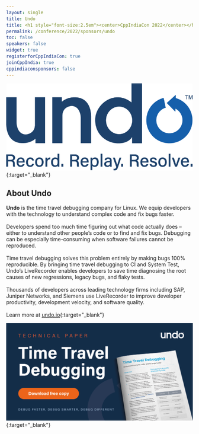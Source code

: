 ```yaml
---
layout: single
title: Undo
title: <h1 style="font-size:2.5em"><center>CppIndiaCon 2022</center></h1><center><p style="font-size:1.5em">Gold Sponsor
permalink: /conference/2022/sponsors/undo
toc: false
speakers: false
widget: true
registerforCppIndiaCon: true
joinCppIndia: true
cppindiaconsponsors: false
---
```


[![Undo](/conference/2022/sponsors/undo.png "Undo")](https://undo.io/?utm_source=cppindia&utm_medium=link&utm_campaign=about-undo){:target="_blank"}
<!-- <center> Modelling Silicon Dreams</center> -->
<!-- <h1 style="font-size:2em; color:blue"><center>Modelling Silicon Dreams</center></h1> -->

## About Undo
**Undo** is the time travel debugging company for Linux. We equip developers with the technology to understand complex code and fix bugs faster.<br><br>
Developers spend too much time figuring out what code actually does – either to understand other people’s code or to find and fix bugs. Debugging can be especially time-consuming when software failures cannot be reproduced. <br><br>
Time travel debugging solves this problem entirely by making bugs 100% reproducible. By bringing time travel debugging to CI and System Test, Undo’s LiveRecorder enables developers to save time diagnosing the root causes of new regressions, legacy bugs, and flaky tests.<br><br>
Thousands of developers across leading technology firms including SAP, Juniper Networks, and Siemens use LiveRecorder to improve developer productivity, development velocity, and software quality.
<br><br>
Learn more at [undo.io](https://undo.io/?utm_source=cppindia&utm_medium=link&utm_campaign=about-undo){:target="_blank"}

[![Undo](/conference/2022/sponsors/undo_tech_banner.jpg "Undo")](https://info.undo.io/time-travel-debugging-whitepaper?utm_source=cppindia&utm_medium=banner&utm_campaign=ttd-tech-paper){:target="_blank"}


<!-- [![CircuitSutra](/assets/images/www.png "CircuitSutra")](https://www.circuitsutra.com/){:target="_blank"}
[![CircuitSutra](/assets/images/linkedin.png "CircuitSutra")](https://www.linkedin.com/company/1013850/admin/){:target="_blank"}
[![CircuitSutra](/assets/images/facebook.jpg "CircuitSutra")](https://www.facebook.com/CircuitSutra/){:target="_blank"}
[![CircuitSutra](/assets/images/twitter.png "CircuitSutra")](https://twitter.com/CircuitSutra){:target="_blank"} -->
<!-- [Call For Speaker](/callforspeakers/call_for_speakers/) -->
<pre>















































</pre>